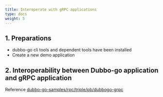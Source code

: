 ```yaml
---
title: Interoperate with gRPC applications
type: docs
weight: 5
---
```


## 1. Preparations

- dubbo-go cli tools and dependent tools have been installed
- Create a new demo application

## 2. Interoperability between Dubbo-go application and gRPC application

Reference [dubbo-go-samples/rpc/triple/pb/dubbogo-grpc](https://github.com/apache/dubbo-go-samples/tree/master/rpc/triple/pb/dubbogo-grpc)